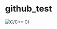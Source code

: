 # github_test

![C/C++ CI](https://github.com/mlach9u/github_test/workflows/C/C++%20CI/badge.svg?branch=master)
